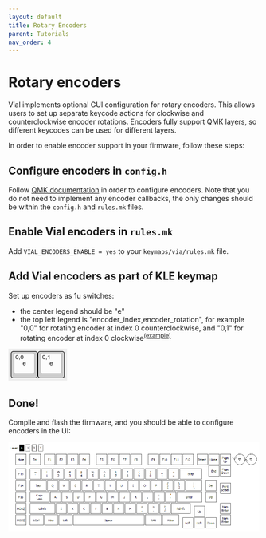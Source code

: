 ```yaml
---
layout: default
title: Rotary Encoders
parent: Tutorials
nav_order: 4
---
```



# Rotary encoders

Vial implements optional GUI configuration for rotary encoders. This allows users to set up  separate keycode actions for clockwise and counterclockwise encoder rotations. Encoders fully support QMK layers, so different keycodes can be used for different layers.

In order to enable encoder support in your firmware, follow these steps:

## Configure encoders in `config.h`

Follow [QMK documentation](https://docs.qmk.fm/#/feature_encoders?id=encoders) in order to configure encoders. Note that you do not need to implement any encoder callbacks, the only changes should be within the `config.h` and `rules.mk` files.

## Enable Vial encoders in `rules.mk`

Add `VIAL_ENCODERS_ENABLE = yes` to your `keymaps/via/rules.mk` file.

## Add Vial encoders as part of KLE keymap

Set up encoders as 1u switches:
* the center legend should be "e"
* the top left legend is "encoder_index,encoder_rotation", for example "0,0" for rotating encoder at index 0 counterclockwise, and "0,1" for rotating encoder at index 0 clockwise<sup>[(example)](http://www.keyboard-layout-editor.com/#/gists/604ca4b3942891950597cbaceac8bced)</sup>

![](../img/encoders-kle.png)

## Done!

Compile and flash the firmware, and you should be able to configure encoders in the UI:

![](../img/encoders-ui.png)
